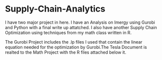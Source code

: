 # Supply-Chain-Analytics

I have two major project in here. I have an Analysis on Imergy using Gurobi and Python with a final write up attatched. I also have another Supply Chain Optimization using techniques from my math class written in R.

The Gurobi Project includes the .lp files I used that contain the linear equation needed for the optimization by Gurobi.The Tesla Document is realted to the Math Project with the R files attached below it.
